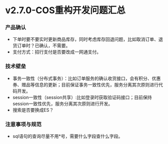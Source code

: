 # v2.7.0-COS重构开发问题汇总

### 产品确认

* 下单时要不要实时更新商品库存，同时考虑库存回退问题，比如取消订单、退货订单时？已确认，不需要。
* 支付方式：招行支付是否要改成一网通支付。

### 技术壁垒

* 事务一致性（分布式事务）：比如订单服务的确认收货接口，会有积分、优惠券、赠品等信息的更新；目前保证事务一致性优先，服务分离其次原则进行代码开发。
* session一致性（session共享）:比如登录时获取验证码接口；目前保持session一致性优先，服务分离其次原则进行开发。
* 搜索是否要换成ES？

### 注意事项与规范

* sql语句的查询尽量不用*号，需要什么字段查什么字段。
